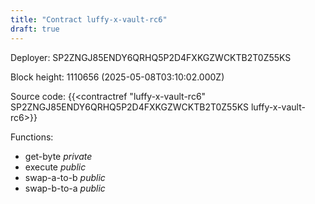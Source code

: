 ```yaml
---
title: "Contract luffy-x-vault-rc6"
draft: true
---
```

Deployer: SP2ZNGJ85ENDY6QRHQ5P2D4FXKGZWCKTB2T0Z55KS


 



Block height: 1110656 (2025-05-08T03:10:02.000Z)

Source code: {{<contractref "luffy-x-vault-rc6" SP2ZNGJ85ENDY6QRHQ5P2D4FXKGZWCKTB2T0Z55KS luffy-x-vault-rc6>}}

Functions:

* get-byte _private_
* execute _public_
* swap-a-to-b _public_
* swap-b-to-a _public_
